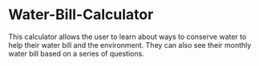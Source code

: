 # Water-Bill-Calculator
This calculator allows the user to learn about ways to conserve water to help their water bill and the environment. They can also see their monthly water bill based on a series of questions.
